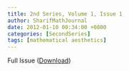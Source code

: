 ```yaml
---
title: 2nd Series, Volume 1, Issue 1
author: SharifMathJournal
date: 2012-01-10 00:34:00 +0800
categories: [SecondSeries]
tags: [mathematical aesthetics]
---
```


Full Issue ([Download](/assets/archive/secondSeries/2ndSeries_Vol1_Issue1.pdf))


